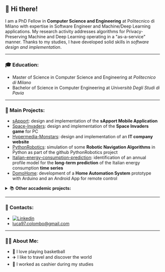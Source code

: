 ## 👋 Hi there!

I am a PhD Fellow in **Computer Science and Engineering** at Politecnico di Milano with expertise in Software Engineer and Machine/Deep Learning applications.
My research activity addresses algorithms for Privacy-Preserving Machine and Deep Learning operating in a "as-a-service" manner.
Thanks to my studies, I have developed solid skills in _software design and implementation_.

---
### 🎓 Education:
* Master of Science in Computer Science and Engineering at *Politecnico di Milano*
* Bachelor of Science in Computer Engineering at *Università Degli Studi di Pavia*
---
### 📌 Main Projects:
* [sApport](https://github.com/lucacolombo97/): design and implementation of the **sApport Mobile Application**
* [Space-Invaders](https://github.com/lucacolombo97/Space-Invaders): design and implementation of the **Space Invaders game** for PC
* [Hypermedia-Monstars](https://github.com/lucacolombo97/Hypermedia-Monstars): design and implementation of an **IT company website**
* [PythonRobotics](https://github.com/lucacolombo97/PythonRobotics): simulation of some **Robotic Navigation Algorithms** in Python as part of the github PythonRobotics project
* [Italian-energy-consumption-prediction](https://github.com/lucacolombo97/Italian-energy-consumption-prediction): identification of an annual profile model for the **long-term prediction** of the Italian energy consumption **time series**
* [DomoHome](https://github.com/lucacolombo97/DomoHome): development of a **Home Automation System** prototype with Arduino and an Android App for remote control

<details>
  <summary>📚 <b>Other accademic projects:</b></summary>
  <br>
  <ul>
    <li><a href="https://github.com/lucacolombo97/AN2DL">Artificial Neural Network and Deep Learning Project</li>
    <li><a href="https://github.com/lucacolombo97/ROS/">Robotics Project</a></li>
    <li><a href="https://github.com/lucacolombo97/IoT/">IoT Project</a></li>
  </ul>
</details>

---
### 📝 Contacts:
* [![Linkedin](https://camo.githubusercontent.com/6dc9828248fb64760c234f5b24c275a4912e9bb546c281d0c8e67cecb3381669/68747470733a2f2f696d672e736869656c64732e696f2f62616467652f2d4c696e6b6564496e2d626c75653f7374796c653d666c6174266c6f676f3d4c696e6b6564696e266c6f676f436f6c6f723d7768697465)](https://www.linkedin.com/in/luca-colombo-84a30a159/)
* luca97.colombo@gmail.com
---
### 🧒🏻 About Me:
* 🏀 I love playing basketball
* ✈️ I like to travel and discover the world
* 👔 I worked as cashier during my studies




